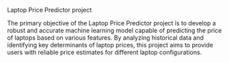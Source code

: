 Laptop Price Predictor project

The primary objective of the Laptop Price Predictor project is to develop a robust and accurate machine learning model capable of predicting the price of laptops based on various features. By analyzing historical data and identifying key determinants of laptop prices, this project aims to provide users with reliable price estimates for different laptop configurations. 
